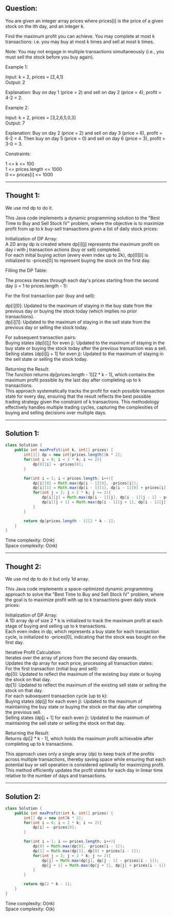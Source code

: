 ## Question:

You are given an integer array prices where prices[i] is the price of a given stock on the ith day, and an integer k.  

Find the maximum profit you can achieve. You may complete at most k transactions: i.e. you may buy at most k times and sell at most k times.  

Note: You may not engage in multiple transactions simultaneously (i.e., you must sell the stock before you buy again).  

Example 1:  

Input: k = 2, prices = [2,4,1]  
Output: 2  

Explanation: Buy on day 1 (price = 2) and sell on day 2 (price = 4), profit = 4-2 = 2.  

Example 2:  

Input: k = 2, prices = [3,2,6,5,0,3]  
Output: 7  

Explanation: Buy on day 2 (price = 2) and sell on day 3 (price = 6), profit = 6-2 = 4. Then buy on day 5 (price = 0) and sell on day 6 (price = 3), profit = 3-0 = 3.  
 
Constraints:  

1 <= k <= 100   
1 <= prices.length <= 1000  
0 <= prices[i] <= 1000  

---
## Thought 1:
We use md dp to do it.

This Java code implements a dynamic programming solution to the "Best Time to Buy and Sell Stock IV" problem, where the objective is to maximize profit from up to k buy-sell transactions given a list of daily stock prices:  

Initialization of DP Array:  
A 2D array dp is created where dp[i][j] represents the maximum profit on day i with j transaction actions (buy or sell) completed.  
For each initial buying action (every even index up to 2k), dp[0][i] is initialized to -prices[0] to represent buying the stock on the first day.  

Filling the DP Table:  

The process iterates through each day's prices starting from the second day (i = 1 to prices.length - 1):  

For the first transaction pair (buy and sell):  

dp[i][0]: Updated to the maximum of staying in the buy state from the previous day or buying the stock today (which implies no prior transactions).  
dp[i][1]: Updated to the maximum of staying in the sell state from the previous day or selling the stock today.  

For subsequent transaction pairs:  
Buying states (dp[i][j] for even j): Updated to the maximum of staying in the buy state or buying the stock today after the previous transaction was a sell.  
Selling states (dp[i][j + 1] for even j): Updated to the maximum of staying in the sell state or selling the stock today.  

Returning the Result:  
The function returns dp[prices.length - 1][2 * k - 1], which contains the maximum profit possible by the last day after completing up to k transactions.  
This approach systematically tracks the profit for each possible transaction state for every day, ensuring that the result reflects the best possible trading strategy given the constraint of k transactions. This methodology effectively handles multiple trading cycles, capturing the complexities of buying and selling decisions over multiple days.

---
## Solution 1:
```Java
class Solution {
    public int maxProfit(int k, int[] prices) {
        int[][] dp = new int[prices.length][k * 2];
        for(int i = 0; i < 2 * k; i += 2){
            dp[0][i] = -prices[0];
        }

        for(int i = 1; i < prices.length; i++){
            dp[i][0] = Math.max(dp[i - 1][0], -prices[i]);
            dp[i][1] = Math.max(dp[i - 1][1], dp[i - 1][0] + prices[i]);
            for(int j = 2; j < 2 * k; j += 2){
                dp[i][j] = Math.max(dp[i - 1][j], dp[i - 1][j - 1] - prices[i]);
                dp[i][j + 1] = Math.max(dp[i - 1][j + 1], dp[i - 1][j] + prices[i]);
            }
        }

        return dp[prices.length - 1][2 * k - 1];
    }
}
```
Time complexity: O(nk)   
Space complexity: O(nk)

---
## Thought 2:
We use md dp to do it but only 1d array.

This Java code implements a space-optimized dynamic programming approach to solve the "Best Time to Buy and Sell Stock IV" problem, where the goal is to maximize profit with up to k transactions given daily stock prices:  

Initialization of DP Array:  
A 1D array dp of size 2 * k is initialized to track the maximum profit at each stage of buying and selling up to k transactions.  
Each even index in dp, which represents a buy state for each transaction cycle, is initialized to -prices[0], indicating that the stock was bought on the first day.  

Iterative Profit Calculation:  
Iterates over the array of prices from the second day onwards.  
Updates the dp array for each price, processing all transaction states:  
For the first transaction (initial buy and sell):  
dp[0]: Updated to reflect the maximum of the existing buy state or buying the stock on that day.    
dp[1]: Updated to reflect the maximum of the existing sell state or selling the stock on that day.   
For each subsequent transaction cycle (up to k):  
Buying states (dp[j] for each even j): Updated to the maximum of maintaining the buy state or buying the stock on that day after completing the previous sell.  
Selling states (dp[j + 1] for each even j): Updated to the maximum of maintaining the sell state or selling the stock on that day.   

Returning the Result:  
Returns dp[2 * k - 1], which holds the maximum profit achievable after completing up to k transactions.  

This approach uses only a single array (dp) to keep track of the profits across multiple transactions, thereby saving space while ensuring that each potential buy or sell operation is considered optimally for maximizing profit. This method efficiently updates the profit states for each day in linear time relative to the number of days and transactions.

---
## Solution 2:
```Java
class Solution {
    public int maxProfit(int k, int[] prices) {
        int[] dp = new int[k * 2];
        for(int i = 0; i < 2 * k; i += 2){
            dp[i] = -prices[0];
        }

        for(int i = 1; i <= prices.length; i++){
            dp[0] = Math.max(dp[0], -prices[i - 1]);
            dp[1] = Math.max(dp[1], dp[0] + prices[i - 1]);
            for(int j = 2; j < 2 * k; j += 2){
                dp[j] = Math.max(dp[j], dp[j - 1] - prices[i - 1]);
                dp[j + 1] = Math.max(dp[j + 1], dp[j] + prices[i - 1]);
            }
        }

        return dp[2 * k - 1];
    }
}
```
Time complexity: O(nk)  
Space complexity: O(k)
